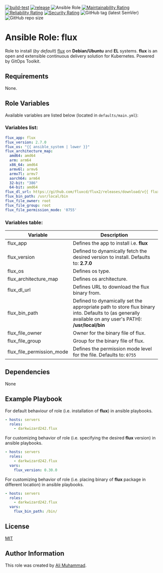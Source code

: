 [![build-test](https://github.com/darkwizard242/ansible-role-flux/workflows/build-and-test/badge.svg?branch=master)](https://github.com/darkwizard242/ansible-role-flux/actions?query=workflow%3Abuild-and-test) [![release](https://github.com/darkwizard242/ansible-role-flux/workflows/release/badge.svg)](https://github.com/darkwizard242/ansible-role-flux/actions?query=workflow%3Arelease) ![Ansible Role](https://img.shields.io/ansible/role/d/darkwizard242/flux) [![Maintainability Rating](https://sonarcloud.io/api/project_badges/measure?project=ansible-role-flux&metric=sqale_rating)](https://sonarcloud.io/dashboard?id=ansible-role-flux) [![Reliability Rating](https://sonarcloud.io/api/project_badges/measure?project=ansible-role-flux&metric=reliability_rating)](https://sonarcloud.io/dashboard?id=ansible-role-flux) [![Security Rating](https://sonarcloud.io/api/project_badges/measure?project=ansible-role-flux&metric=security_rating)](https://sonarcloud.io/dashboard?id=ansible-role-flux) ![GitHub tag (latest SemVer)](https://img.shields.io/github/tag/darkwizard242/ansible-role-flux?label=release) ![GitHub repo size](https://img.shields.io/github/repo-size/darkwizard242/ansible-role-flux?color=orange&style=flat-square)

# Ansible Role: flux

Role to install (_by default_) [flux](https://github.com/fluxcd/flux2) on **Debian/Ubuntu** and **EL** systems. **flux** is an open and extensible continuous delivery solution for Kubernetes. Powered by GitOps Toolkit.

## Requirements

None.

## Role Variables

Available variables are listed below (located in `defaults/main.yml`):

### Variables list:

```yaml
flux_app: flux
flux_version: 2.7.0
flux_os: "{{ ansible_system | lower }}"
flux_architecture_map:
  amd64: amd64
  arm: arm64
  x86_64: amd64
  armv6l: armv6
  armv7l: armv7
  aarch64: arm64
  32-bit: "386"
  64-bit: amd64
flux_dl_url: https://github.com/fluxcd/flux2/releases/download/v{{ flux_version }}/{{ flux_app }}_{{ flux_version }}_{{ flux_os }}_{{ flux_architecture_map[ansible_architecture] }}.tar.gz
flux_bin_path: /usr/local/bin
flux_file_owner: root
flux_file_group: root
flux_file_permission_mode: '0755'
```

### Variables table:

Variable                  | Description
------------------------- | ------------------------------------------------------------------------------------------------------------------------------------------------------
flux_app                  | Defines the app to install i.e. **flux**
flux_version              | Defined to dynamically fetch the desired version to install. Defaults to: **2.7.0**
flux_os                   | Defines os type.
flux_architecture_map     | Defines os architecture.
flux_dl_url               | Defines URL to download the flux binary from.
flux_bin_path             | Defined to dynamically set the appropriate path to store flux binary into. Defaults to (as generally available on any user's PATH): **/usr/local/bin**
flux_file_owner           | Owner for the binary file of flux.
flux_file_group           | Group for the binary file of flux.
flux_file_permission_mode | Defines the permission mode level for the file. Defaults to: `0755`

## Dependencies

None

## Example Playbook

For default behaviour of role (i.e. installation of **flux**) in ansible playbooks.

```yaml
- hosts: servers
  roles:
    - darkwizard242.flux
```

For customizing behavior of role (i.e. specifying the desired **flux** version) in ansible playbooks.

```yaml
- hosts: servers
  roles:
    - darkwizard242.flux
  vars:
    flux_version: 0.30.0
```

For customizing behavior of role (i.e. placing binary of **flux** package in different location) in ansible playbooks.

```yaml
- hosts: servers
  roles:
    - darkwizard242.flux
  vars:
    flux_bin_path: /bin/
```

## License

[MIT](https://github.com/darkwizard242/ansible-role-flux/blob/master/LICENSE)

## Author Information

This role was created by [Ali Muhammad](https://www.alimuhammad.dev/).
